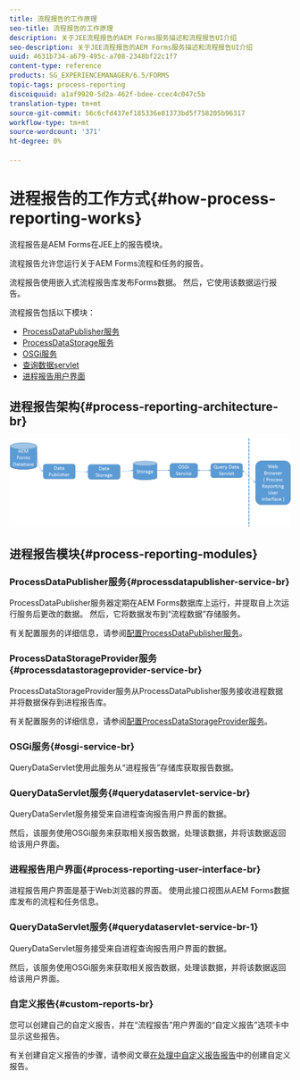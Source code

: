 ```yaml
---
title: 流程报告的工作原理
seo-title: 流程报告的工作原理
description: 关于JEE流程报告的AEM Forms服务描述和流程报告UI介绍
seo-description: 关于JEE流程报告的AEM Forms服务描述和流程报告UI介绍
uuid: 4631b734-a679-495c-a708-2348bf22c1f7
content-type: reference
products: SG_EXPERIENCEMANAGER/6.5/FORMS
topic-tags: process-reporting
discoiquuid: a1af9920-5d2a-462f-bdee-ccec4c047c5b
translation-type: tm+mt
source-git-commit: 56c6cfd437ef185336e81373bd5f758205b96317
workflow-type: tm+mt
source-wordcount: '371'
ht-degree: 0%

---
```



# 进程报告的工作方式{#how-process-reporting-works}

流程报告是AEM Forms在JEE上的报告模块。

流程报告允许您运行关于AEM Forms流程和任务的报告。

流程报告使用嵌入式流程报告库发布Forms数据。 然后，它使用该数据运行报告。

流程报告包括以下模块：

* [ProcessDataPublisher服务](/help/forms/using/process-reporting/process-reporting-architecture.md#p-processdatapublisher-service-br-p)
* [ProcessDataStorage服务](/help/forms/using/process-reporting/process-reporting-architecture.md#p-processdatastorageprovider-service-br-p)
* [OSGi服务](/help/forms/using/process-reporting/process-reporting-architecture.md#p-osgi-service-br-p)
* [查询数据servlet](/help/forms/using/process-reporting/process-reporting-architecture.md#p-querydataservlet-service-br-p)
* [进程报告用户界面](/help/forms/using/process-reporting/process-reporting-architecture.md#p-process-reporting-user-interface-br-p)

## 进程报告架构{#process-reporting-architecture-br}

![处理报告架构](assets/processreportingarchitecture.png)

## 进程报告模块{#process-reporting-modules}

### ProcessDataPublisher服务{#processdatapublisher-service-br}

ProcessDataPublisher服务器定期在AEM Forms数据库上运行，并提取自上次运行服务后更改的数据。 然后，它将数据发布到“流程数据”存储服务。

有关配置服务的详细信息，请参阅[配置ProcessDataPublisher服务](/help/forms/using/process-reporting/install-start-process-reporting.md#p-reportconfiguration-service-p)。

### ProcessDataStorageProvider服务{#processdatastorageprovider-service-br}

ProcessDataStorageProvider服务从ProcessDataPublisher服务接收进程数据并将数据保存到进程报告库。

有关配置服务的详细信息，请参阅[配置ProcessDataStorageProvider服务](/help/forms/using/process-reporting/install-start-process-reporting.md#p-to-configure-the-process-reporting-repository-locations-p)。

### OSGi服务{#osgi-service-br}

QueryDataServlet使用此服务从“进程报告”存储库获取报告数据。

### QueryDataServlet服务{#querydataservlet-service-br}

QueryDataServlet服务接受来自进程查询报告用户界面的数据。

然后，该服务使用OSGi服务来获取相关报告数据，处理该数据，并将该数据返回给该用户界面。

### 进程报告用户界面{#process-reporting-user-interface-br}

进程报告用户界面是基于Web浏览器的界面。 使用此接口视图从AEM Forms数据库发布的流程和任务信息。

### QueryDataServlet服务{#querydataservlet-service-br-1}

QueryDataServlet服务接受来自进程查询报告用户界面的数据。

然后，该服务使用OSGi服务来获取相关报告数据，处理该数据，并将该数据返回给该用户界面。

### 自定义报告{#custom-reports-br}

您可以创建自己的自定义报告，并在“流程报告”用户界面的“自定义报告”选项卡中显示这些报告。

有关创建自定义报告的步骤，请参阅文章[在处理中自定义报告报告](/help/forms/using/process-reporting/process-reporting-custom-reports.md)中的创建自定义报告。
